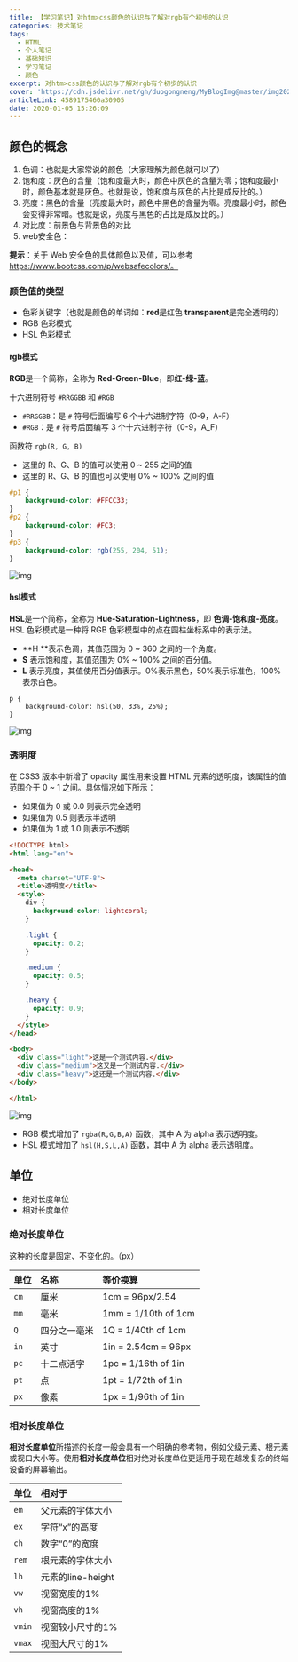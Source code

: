 ```yaml
---
title: 【学习笔记】对htm>css颜色的认识与了解对rgb有个初步的认识
categories: 技术笔记
tags:
  - HTML
  - 个人笔记
  - 基础知识
  - 学习笔记
  - 颜色
excerpt: 对htm>css颜色的认识与了解对rgb有个初步的认识
cover: 'https://cdn.jsdelivr.net/gh/duogongneng/MyBlogImg@master/img20200921220447.png'
articleLink: 4589175460a30905
date: 2020-01-05 15:26:09
---
```


## 颜色的概念

1. 色调：也就是大家常说的颜色（大家理解为颜色就可以了）
2. 饱和度：灰色的含量（饱和度最大时，颜色中灰色的含量为零；饱和度最小时，颜色基本就是灰色。也就是说，饱和度与灰色的占比是成反比的。）
3. 亮度：黑色的含量（亮度最大时，颜色中黑色的含量为零。亮度最小时，颜色会变得非常暗。也就是说，亮度与黑色的占比是成反比的。）
4. 对比度：前景色与背景色的对比
5. web安全色：

**提示**：关于 Web 安全色的具体颜色以及值，可以参考 https://www.bootcss.com/p/websafecolors/。

### 颜色值的类型

- 色彩关键字（也就是颜色的单词如：**red**是红色 **transparent**是完全透明的）
- RGB 色彩模式
- HSL 色彩模式

#### rgb模式

**RGB**是一个简称，全称为 **Red-Green-Blue**，即**红-绿-蓝**。

十六进制符号 `#RRGGBB` 和 `#RGB`

- `#RRGGBB`：是 `#` 符号后面编写 6 个十六进制字符（0-9，A-F）
- `#RGB`：是 `#` 符号后面编写 3 个十六进制字符（0-9，A_F）

函数符 `rgb(R, G, B)`

- 这里的 R、G、B 的值可以使用 0 ~ 255 之间的值
- 这里的 R、G、B 的值也可以使用 0% ~ 100% 之间的值

```css
#p1 {
	background-color: #FFCC33;
}
#p2 {
	background-color: #FC3;
}
#p3 {
	background-color: rgb(255, 204, 51);
}
```

![img](https://cdn.jsdelivr.net/gh/duogongneng/MyBlogImg@master/imgaIXY4Jn6ryjePZc-20200921220223111.png)

#### hsl模式

**HSL**是一个简称，全称为 **Hue-Saturation-Lightness**，即 **色调-饱和度-亮度**。HSL 色彩模式是一种将 RGB 色彩模型中的点在圆柱坐标系中的表示法。

- **H **表示色调，其值范围为 0 ~ 360 之间的一个角度。
- **S** 表示饱和度，其值范围为 0% ~ 100% 之间的百分值。
- **L** 表示亮度，其值使用百分值表示。0%表示黑色，50%表示标准色，100%表示白色。

```
p {
	background-color: hsl(50, 33%, 25%);
}
```

![img](https://cdn.jsdelivr.net/gh/duogongneng/MyBlogImg@master/img2ej14DGftlK3SRy-20200921220252290.png)

### 透明度

在 CSS3 版本中新增了 opacity 属性用来设置 HTML 元素的透明度，该属性的值范围介于 0 ~ 1 之间。具体情况如下所示：

- 如果值为 0 或 0.0 则表示完全透明
- 如果值为 0.5 则表示半透明
- 如果值为 1 或 1.0 则表示不透明

```html
<!DOCTYPE html>
<html lang="en">

<head>
  <meta charset="UTF-8">
  <title>透明度</title>
  <style>
    div {
      background-color: lightcoral;
    }

    .light {
      opacity: 0.2;
    }

    .medium {
      opacity: 0.5;
    }

    .heavy {
      opacity: 0.9;
    }
  </style>
</head>

<body>
  <div class="light">这是一个测试内容.</div>
  <div class="medium">这又是一个测试内容.</div>
  <div class="heavy">这还是一个测试内容.</div>
</body>

</html>
```

![img](https://cdn.jsdelivr.net/gh/duogongneng/MyBlogImg@master/imglcHoD5WBqJsm1T7.png)

- RGB 模式增加了 `rgba(R,G,B,A)` 函数，其中 A 为 alpha 表示透明度。
- HSL 模式增加了 `hsl(H,S,L,A)` 函数，其中 A 为 alpha 表示透明度。

## 单位

- 绝对长度单位
- 相对长度单位

### 绝对长度单位

这种的长度是固定、不变化的。（px）

| 单位 | 名称         | 等价换算            |
| :--- | :----------- | :------------------ |
| `cm` | 厘米         | 1cm = 96px/2.54     |
| `mm` | 毫米         | 1mm = 1/10th of 1cm |
| `Q`  | 四分之一毫米 | 1Q = 1/40th of 1cm  |
| `in` | 英寸         | 1in = 2.54cm = 96px |
| `pc` | 十二点活字   | 1pc = 1/16th of 1in |
| `pt` | 点           | 1pt = 1/72th of 1in |
| `px` | 像素         | 1px = 1/96th of 1in |

### 相对长度单位

**相对长度单位**所描述的长度一般会具有一个明确的参考物，例如父级元素、根元素或视口大小等。使用**相对长度单位**相对绝对长度单位更适用于现在越发复杂的终端设备的屏幕输出。

| 单位   | 相对于            |
| :----- | :---------------- |
| `em`   | 父元素的字体大小  |
| `ex`   | 字符“x”的高度     |
| `ch`   | 数字“0”的宽度     |
| `rem`  | 根元素的字体大小  |
| `lh`   | 元素的line-height |
| `vw`   | 视窗宽度的1%      |
| `vh`   | 视窗高度的1%      |
| `vmin` | 视窗较小尺寸的1%  |
| `vmax` | 视图大尺寸的1%    |

